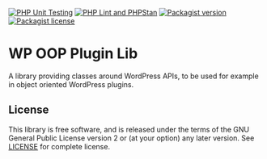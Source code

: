 [![PHP Unit Testing](https://img.shields.io/github/actions/workflow/status/felixarntz/wp-oop-plugin-lib/php-test.yml?style=for-the-badge&label=PHP%20Unit%20Testing)](https://github.com/felixarntz/wp-oop-plugin-lib/actions/workflows/php-test.yml)
[![PHP Lint and PHPStan](https://img.shields.io/github/actions/workflow/status/felixarntz/wp-oop-plugin-lib/php-lint.yml?style=for-the-badge&label=PHP%20Lint%20and%20PHPStan)](https://github.com/felixarntz/wp-oop-plugin-lib/actions/workflows/php-lint.yml)
[![Packagist version](https://img.shields.io/packagist/v/felixarntz/wp-oop-plugin-lib?style=for-the-badge)](https://packagist.org/packages/felixarntz/wp-oop-plugin-lib)
[![Packagist license](https://img.shields.io/packagist/l/felixarntz/wp-oop-plugin-lib?style=for-the-badge)](https://packagist.org/packages/felixarntz/wp-oop-plugin-lib)

# WP OOP Plugin Lib

A library providing classes around WordPress APIs, to be used for example in object oriented WordPress plugins.

## License

This library is free software, and is released under the terms of the GNU General Public License version 2 or (at your option) any later version. See [LICENSE](/LICENSE) for complete license.
